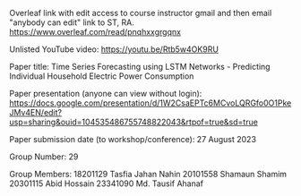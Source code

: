 Overleaf link with edit access to course instructor gmail and then email "anybody can edit" link to ST, RA.
https://www.overleaf.com/read/pnqhxxgrgqnx

Unlisted YouTube video:
https://youtu.be/Rtb5w4OK9RU

Paper title:
Time Series Forecasting using LSTM Networks - Predicting Individual Household Electric Power Consumption

Paper presentation (anyone can view without login):
https://docs.google.com/presentation/d/1W2CsaEPTc6MCvoLQRGfo0O1PkeJMv4EN/edit?usp=sharing&ouid=104535486755748822043&rtpof=true&sd=true

Paper submission date (to workshop/conference):
27 August 2023

Group Number:
29

Group Members:
18201129	Tasfia Jahan Nahin
20101558	Shamaun Shamim
20301115	Abid Hossain
23341090	Md. Tausif Ahanaf


